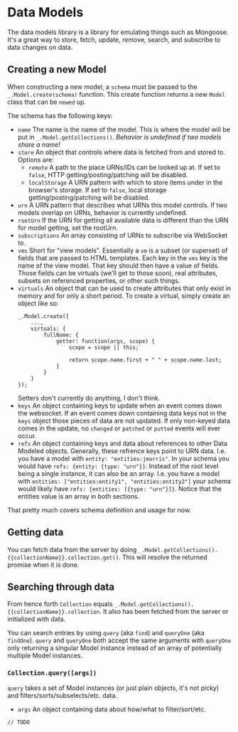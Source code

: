 # Data Models
The data models library is a library for emulating things such as Mongoose. It's a great way to store, fetch, update, remove, search, and subscribe to data changes on data.

## Creating a new Model
When constructing a new model, a `schema` must be passed to the `_.Model.create(schema)` function. This create function returns a new `Model` class that can be `newed` up.

The schema has the following keys:

- `name` The name is the name of the model. This is where the model will be put in `_.Model.getCollections()`. *Behavior is undefined if two models share a name!*
- `store` An object that controls where data is fetched from and stored to. Options are:
	- `remote` A path to the place URNs/IDs can be looked up at. If set to `false`, HTTP getting/posting/patching will be disabled.
	- `localStorage` A URN pattern with which to store items under in the browser's storage. If set to `false`, local storage getting/posting/patching will be disabled.
- `urn` A URN pattern that describes what URNs this model controls. If two models overlap on URNs, behavior is currently undefined.
- `rootUrn` If the URN for getting all available data is different than the URN for model getting, set the rootUrn.
- `subscriptions` An array consisting of URNs to subscribe via WebSocket to.
- `vms` Short for "view models". Essentially a `vm` is a subset (or superset) of fields that are passed to HTML templates. Each key in the `vms` key is the name of the view model. That key should then have a value of fields. Those fields can be virtuals (we'll get to those soon), real attributes, subsets on referenced properties, or other such things.
- `virtuals` An object that can be used to create attributes that only exist in memory and for only a short period. To create a virtual, simply create an object like so:
	```
	_.Model.create({
		...,
		virtuals: {
			fullName: {
				getter: function(args, scope) {
					scope = scope || this;

					return scope.name.first + " " + scope.name.last;
				}
			}
		}
	});
	```
	Setters don't currently do anything, I don't think.
- `keys` An object containing keys to update when an event comes down the websocket. If an event comes down containing data keys not in the `keys` object those pieces of data are not updated. If only non-keyed data comes in the update, no `changed` or `patched` or `putted` events will ever occur.
- `refs` An object containing keys and data about references to other Data Modeled objects. Generally, these refrence keys point to URN data. I.e. you have a model with `entity: "entities:jmorris"`. In your schema you would have `refs: {entity: {type: "urn"}}`. Instead of the root level being a single instance, it can also be an array. I.e. you have a model with `entities: ["entities:entity1", "entities:entity2"]` your schema would likely have `refs: {entities: [{type: "urn"}]}`. Notice that the entities value is an array in both sections.

That pretty much covers schema definition and usage for now.


## Getting data
You can fetch data from the server by doing `_.Model.getCollections().{{collectionName}}.collection.get()`. This will resolve the returned promise when it is done.

## Searching through data
From hence forth `Collection` equals `_.Model.getCollections().{{collectionName}}.collection`. It also has been fetched from the server or initialized with data.

You can search entries by using `query` (aka `find`) and `queryOne` (aka `findOne`). `query` and `queryOne` both accept the same arguments with `queryOne` only returning a singular Model instance instead of an array of potentially multiple Model instances.

### `Collection.query([args])`
`query` takes a set of Model instances (or just plain objects, it's not picky) and filters/sorts/subselects/etc. data.

- `args` An object containing data about how/what to filter/sort/etc.
```
// TODO
```
